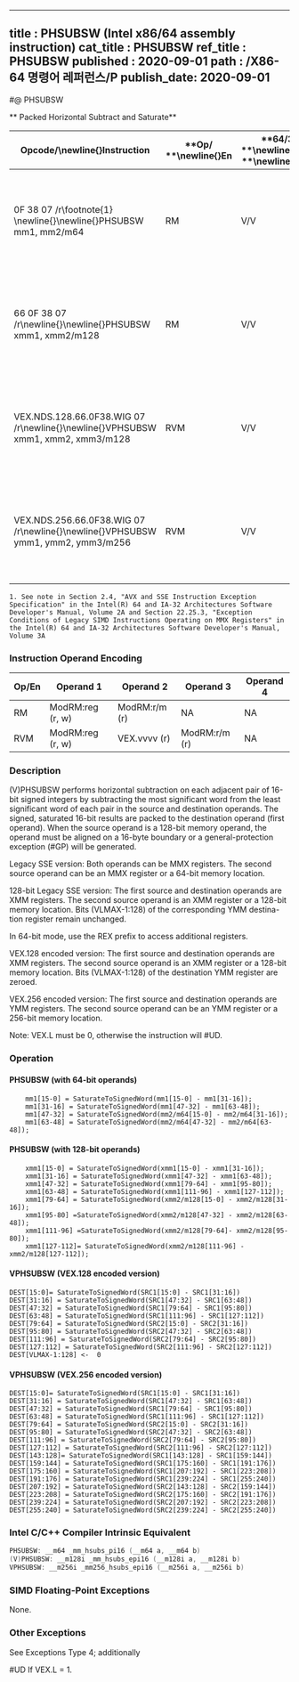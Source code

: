 ----------------------------
title : PHSUBSW (Intel x86/64 assembly instruction)
cat_title : PHSUBSW
ref_title : PHSUBSW
published : 2020-09-01
path : /X86-64 명령어 레퍼런스/P
publish_date: 2020-09-01
----------------------------
#@ PHSUBSW

** Packed Horizontal Subtract and Saturate**

|**Opcode/**\newline{}**Instruction**|**Op/ **\newline{}**En**|**64/32 bit **\newline{}**Mode **\newline{}**Support**|**CPUID **\newline{}**Feature **\newline{}**Flag**|**Description**|
|------------------------------------|------------------------|------------------------------------------------------|--------------------------------------------------|---------------|
|0F 38 07 /r\footnote{1}  \newline{}\newline{}PHSUBSW mm1, mm2/m64 |RM|V/V|SSSE3|Subtract 16-bit signed integer horizontally, pack saturated integers to mm1.|
|66 0F 38 07 /r\newline{}\newline{}PHSUBSW xmm1, xmm2/m128 |RM|V/V|SSSE3|Subtract 16-bit signed integer horizontally, pack saturated integers to xmm1.|
|VEX.NDS.128.66.0F38.WIG 07 /r\newline{}\newline{}VPHSUBSW xmm1, xmm2, xmm3/m128|RVM|V/V|AVX|Subtract 16-bit signed integer horizontally, pack saturated integers to xmm1.|
|VEX.NDS.256.66.0F38.WIG 07 /r\newline{}\newline{}VPHSUBSW ymm1, ymm2, ymm3/m256|RVM|V/V|AVX2|Subtract 16-bit signed integer horizontally, pack saturated integers to ymm1.|

```note
1. See note in Section 2.4, "AVX and SSE Instruction Exception Specification" in the Intel(R) 64 and IA-32 Architectures Software Developer's Manual, Volume 2A and Section 22.25.3, "Exception Conditions of Legacy SIMD Instructions Operating on MMX Registers" in the Intel(R) 64 and IA-32 Architectures Software Developer's Manual, Volume 3A
```
### Instruction Operand Encoding


|Op/En|Operand 1|Operand 2|Operand 3|Operand 4|
|-----|---------|---------|---------|---------|
|RM|ModRM:reg (r, w)|ModRM:r/m (r)|NA|NA|
|RVM|ModRM:reg (r, w)|VEX.vvvv (r)|ModRM:r/m (r)|NA|
### Description 


(V)PHSUBSW performs horizontal subtraction on each adjacent pair of 16-bit signed integers by subtracting the most significant word from the least significant word of each pair in the source and destination operands. The signed, saturated 16-bit results are packed to the destination operand (first operand). When the source operand is a 128-bit memory operand, the operand must be aligned on a 16-byte boundary or a general-protection exception (#GP) will be generated. 

Legacy SSE version: Both operands can be MMX registers. The second source operand can be an MMX register or a 64-bit memory location.

128-bit Legacy SSE version: The first source and destination operands are XMM registers. The second source operand is an XMM register or a 128-bit memory location. Bits (VLMAX-1:128) of the corresponding YMM destina-tion register remain unchanged. 

In 64-bit mode, use the REX prefix to access additional registers. 

VEX.128 encoded version: The first source and destination operands are XMM registers. The second source operand is an XMM register or a 128-bit memory location. Bits (VLMAX-1:128) of the destination YMM register are zeroed.

VEX.256 encoded version: The first source and destination operands are YMM registers. The second source operand can be an YMM register or a 256-bit memory location.

Note: VEX.L must be 0, otherwise the instruction will #UD.


### Operation
#### PHSUBSW (with 64-bit operands)
```info-verb
    mm1[15-0] = SaturateToSignedWord(mm1[15-0] - mm1[31-16]); 
    mm1[31-16] = SaturateToSignedWord(mm1[47-32] - mm1[63-48]);
    mm1[47-32] = SaturateToSignedWord(mm2/m64[15-0] - mm2/m64[31-16]); 
    mm1[63-48] = SaturateToSignedWord(mm2/m64[47-32] - mm2/m64[63-48]);
```
#### PHSUBSW (with 128-bit operands)
```info-verb
    xmm1[15-0] = SaturateToSignedWord(xmm1[15-0] - xmm1[31-16]); 
    xmm1[31-16] = SaturateToSignedWord(xmm1[47-32] - xmm1[63-48]);
    xmm1[47-32] = SaturateToSignedWord(xmm1[79-64] - xmm1[95-80]);
    xmm1[63-48] = SaturateToSignedWord(xmm1[111-96] - xmm1[127-112]);
    xmm1[79-64] = SaturateToSignedWord(xmm2/m128[15-0] - xmm2/m128[31-16]); 
    xmm1[95-80] =SaturateToSignedWord(xmm2/m128[47-32] - xmm2/m128[63-48]); 
    xmm1[111-96] =SaturateToSignedWord(xmm2/m128[79-64]- xmm2/m128[95-80]);
    xmm1[127-112]= SaturateToSignedWord(xmm2/m128[111-96] - xmm2/m128[127-112]);
```
#### VPHSUBSW (VEX.128 encoded version)
```info-verb
DEST[15:0]= SaturateToSignedWord(SRC1[15:0] - SRC1[31:16])
DEST[31:16] = SaturateToSignedWord(SRC1[47:32] - SRC1[63:48])
DEST[47:32] = SaturateToSignedWord(SRC1[79:64] - SRC1[95:80])
DEST[63:48] = SaturateToSignedWord(SRC1[111:96] - SRC1[127:112])
DEST[79:64] = SaturateToSignedWord(SRC2[15:0] - SRC2[31:16])
DEST[95:80] = SaturateToSignedWord(SRC2[47:32] - SRC2[63:48])
DEST[111:96] = SaturateToSignedWord(SRC2[79:64] - SRC2[95:80])
DEST[127:112] = SaturateToSignedWord(SRC2[111:96] - SRC2[127:112])
DEST[VLMAX-1:128] <-  0
```
#### VPHSUBSW (VEX.256 encoded version)
```info-verb
DEST[15:0]= SaturateToSignedWord(SRC1[15:0] - SRC1[31:16])
DEST[31:16] = SaturateToSignedWord(SRC1[47:32] - SRC1[63:48])
DEST[47:32] = SaturateToSignedWord(SRC1[79:64] - SRC1[95:80])
DEST[63:48] = SaturateToSignedWord(SRC1[111:96] - SRC1[127:112])
DEST[79:64] = SaturateToSignedWord(SRC2[15:0] - SRC2[31:16])
DEST[95:80] = SaturateToSignedWord(SRC2[47:32] - SRC2[63:48])
DEST[111:96] = SaturateToSignedWord(SRC2[79:64] - SRC2[95:80])
DEST[127:112] = SaturateToSignedWord(SRC2[111:96] - SRC2[127:112])
DEST[143:128]= SaturateToSignedWord(SRC1[143:128] - SRC1[159:144])
DEST[159:144] = SaturateToSignedWord(SRC1[175:160] - SRC1[191:176])
DEST[175:160] = SaturateToSignedWord(SRC1[207:192] - SRC1[223:208])
DEST[191:176] = SaturateToSignedWord(SRC1[239:224] - SRC1[255:240])
DEST[207:192] = SaturateToSignedWord(SRC2[143:128] - SRC2[159:144])
DEST[223:208] = SaturateToSignedWord(SRC2[175:160] - SRC2[191:176])
DEST[239:224] = SaturateToSignedWord(SRC2[207:192] - SRC2[223:208])
DEST[255:240] = SaturateToSignedWord(SRC2[239:224] - SRC2[255:240])
```

### Intel C/C++ Compiler Intrinsic Equivalent

```cpp
PHSUBSW: __m64 _mm_hsubs_pi16 (__m64 a, __m64 b)
(V)PHSUBSW: __m128i _mm_hsubs_epi16 (__m128i a, __m128i b)
VPHSUBSW: __m256i _mm256_hsubs_epi16 (__m256i a, __m256i b)
```
### SIMD Floating-Point Exceptions 


None. 

### Other Exceptions


See Exceptions Type 4; additionally

#UD If VEX.L = 1.

